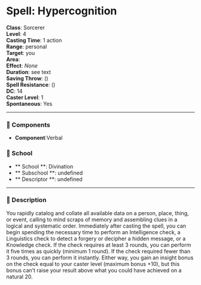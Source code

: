 
# Spell: Hypercognition
**Class**: Sorcerer  
**Level**: 4  
**Casting Time**: 1 action  
**Range**: personal  
**Target**: you  
**Area**:   
**Effect**: _None_  
**Duration**: see text  
**Saving Throw**:  ()  
**Spell Resistance**:  ()  
**DC**: 14  
**Caster Level**: 1  
**Spontaneous**: Yes

---

### 🔮 Components
- **Component**:Verbal

### 🏫 School
- ** School **: Divination
- ** Subschool **: undefined
- ** Descriptor **: undefined
---

### 📜 Description
You rapidly catalog and collate all available data on a person, place, thing, or event, calling to mind scraps of memory and assembling clues in a logical and systematic order. Immediately after casting the spell, you can begin spending the necessary time to perform an Intelligence check, a Linguistics check to detect a forgery or decipher a hidden message, or a Knowledge check. If the check requires at least 3 rounds, you can perform it five times as quickly (minimum 1 round). If the check required fewer than 3 rounds, you can perform it instantly. Either way, you gain an insight bonus on the check equal to your caster level (maximum bonus +10), but this bonus can’t raise your result above what you could have achieved on a natural 20.
